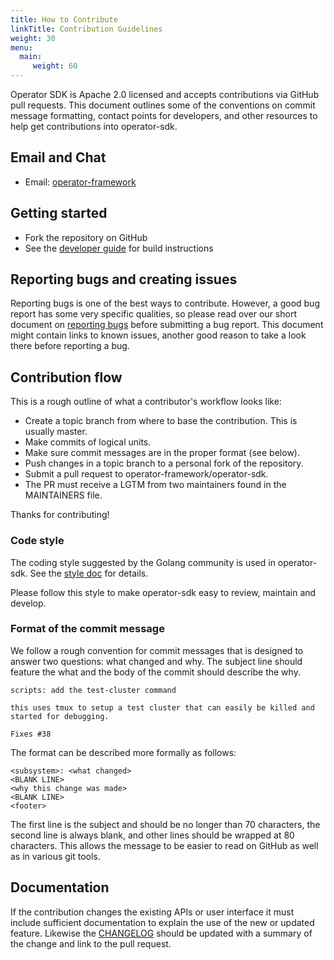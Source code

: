 ```yaml
---
title: How to Contribute
linkTitle: Contribution Guidelines
weight: 30
menu:
  main:
     weight: 60
---
```


Operator SDK is Apache 2.0 licensed and accepts contributions via GitHub pull requests. This document outlines some of the conventions on commit message formatting, contact points for developers, and other resources to help get contributions into operator-sdk.

## Email and Chat

- Email: [operator-framework][operator_framework]

## Getting started

- Fork the repository on GitHub
- See the [developer guide](../dev/developer_guide) for build instructions

## Reporting bugs and creating issues

Reporting bugs is one of the best ways to contribute. However, a good bug report has some very specific qualities, so please read over our short document on [reporting bugs](../dev/reporting_bugs) before submitting a bug report. This document might contain links to known issues, another good reason to take a look there before reporting a bug.

## Contribution flow

This is a rough outline of what a contributor's workflow looks like:

- Create a topic branch from where to base the contribution. This is usually master.
- Make commits of logical units.
- Make sure commit messages are in the proper format (see below).
- Push changes in a topic branch to a personal fork of the repository.
- Submit a pull request to operator-framework/operator-sdk.
- The PR must receive a LGTM from two maintainers found in the MAINTAINERS file.

Thanks for contributing!

### Code style

The coding style suggested by the Golang community is used in operator-sdk. See the [style doc](https://github.com/golang/go/wiki/CodeReviewComments) for details.

Please follow this style to make operator-sdk easy to review, maintain and develop.

### Format of the commit message

We follow a rough convention for commit messages that is designed to answer two
questions: what changed and why. The subject line should feature the what and
the body of the commit should describe the why.

```
scripts: add the test-cluster command

this uses tmux to setup a test cluster that can easily be killed and started for debugging.

Fixes #38
```

The format can be described more formally as follows:

```
<subsystem>: <what changed>
<BLANK LINE>
<why this change was made>
<BLANK LINE>
<footer>
```

The first line is the subject and should be no longer than 70 characters, the second line is always blank, and other lines should be wrapped at 80 characters. This allows the message to be easier to read on GitHub as well as in various git tools.

## Documentation

If the contribution changes the existing APIs or user interface it must include sufficient documentation to explain the use of the new or updated feature. Likewise the [CHANGELOG][changelog] should be updated with a summary of the change and link to the pull request.


[operator_framework]: https://groups.google.com/forum/#!forum/operator-framework
[changelog]: https://github.com/operator-framework/operator-sdk/blob/master/CHANGELOG.md
